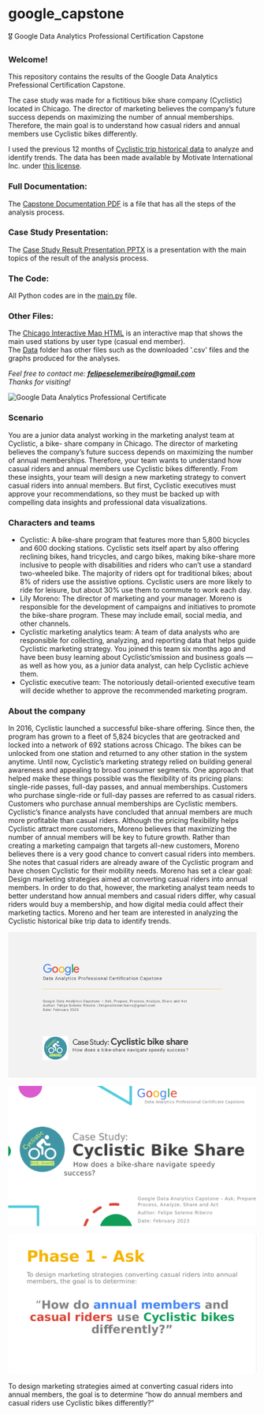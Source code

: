 # google_capstone
 🎖️ Google Data Analytics Professional Certification Capstone

### Welcome!
This repository contains the results of the Google Data Analytics Prefessional Certification Capstone.  
  
The case study was made for a fictitious bike share company (Cyclistic) located in Chicago. The director of marketing 
believes the company’s future success depends on maximizing the number of annual memberships. Therefore, the main goal 
is to understand how casual riders and annual members use Cyclistic bikes differently.  
  
I used the previous 12 months of [Cyclistic trip historical data](https://divvy-tripdata.s3.amazonaws.com/index.html) 
to analyze and identify trends. The data has been made available by Motivate International Inc. under 
[this license](https://ride.divvybikes.com/data-license-agreement).
  
  
### Full Documentation:
The [Capstone Documentation PDF](CapstoneDocumentation.pdf) is a file that has all the steps of the analysis process.  
  
  
### Case Study Presentation:
The [Case Study Result Presentation PPTX](CaseStudyResultPresentation.pptx) is a presentation with the main topics of the result of the analysis process.  
  
  
### The Code:
All Python codes are in the [main.py](main.py) file.  
  
  
### Other Files:
The [Chicago Interactive Map HTML](chicago_interactive_map.html) is an interactive map that shows the main used stations by user type (casual end member).  
The [Data](Data) folder has other files such as the downloaded '.csv' files and the graphs produced for the analyses.  
  
  
  
_Feel free to contact me: **felipeselemeribeiro@gmail.com**_  
_Thanks for visiting!_  
  
  ![Google Data Analytics Professional Certificate](https://s3.amazonaws.com/coursera_assets/meta_images/generated/CERTIFICATE_LANDING_PAGE/CERTIFICATE_LANDING_PAGE~XGVW6LCXBM3V/CERTIFICATE_LANDING_PAGE~XGVW6LCXBM3V.jpeg)

### Scenario
You are a junior data analyst working in the marketing analyst team at Cyclistic, a bike-
share company in Chicago. The director of marketing believes the company’s future
success depends on maximizing the number of annual memberships. Therefore, your
team wants to understand how casual riders and annual members use Cyclistic bikes
differently. From these insights, your team will design a new marketing strategy to
convert casual riders into annual members. But first, Cyclistic executives must approve
your recommendations, so they must be backed up with compelling data insights and
professional data visualizations.

### Characters and teams
- Cyclistic: A bike-share program that features more than 5,800 bicycles and 600
docking stations. Cyclistic sets itself apart by also offering reclining bikes, hand tricycles,
and cargo bikes, making bike-share more inclusive to people with disabilities and riders
who can’t use a standard two-wheeled bike. The majority of riders opt for traditional
bikes; about 8% of riders use the assistive options. Cyclistic users are more likely to ride
for leisure, but about 30% use them to commute to work each day.
- Lily Moreno: The director of marketing and your manager. Moreno is responsible for
the development of campaigns and initiatives to promote the bike-share program. These
may include email, social media, and other channels.
- Cyclistic marketing analytics team: A team of data analysts who are responsible for
collecting, analyzing, and reporting data that helps guide Cyclistic marketing strategy.
You joined this team six months ago and have been busy learning about Cyclistic’smission and business goals — as well as how you, as a junior data analyst, can help
Cyclistic achieve them.
- Cyclistic executive team: The notoriously detail-oriented executive team will decide
whether to approve the recommended marketing program.

### About the company
In 2016, Cyclistic launched a successful bike-share offering. Since then, the program has
grown to a fleet of 5,824 bicycles that are geotracked and locked into a network of 692
stations across Chicago. The bikes can be unlocked from one station and returned to
any other station in the system anytime.
Until now, Cyclistic’s marketing strategy relied on building general awareness and
appealing to broad consumer segments. One approach that helped make these things
possible was the flexibility of its pricing plans: single-ride passes, full-day passes, and
annual memberships. Customers who purchase single-ride or full-day passes are
referred to as casual riders. Customers who purchase annual memberships are Cyclistic
members.
Cyclistic’s finance analysts have concluded that annual members are much more
profitable than casual riders. Although the pricing flexibility helps Cyclistic attract more
customers, Moreno believes that maximizing the number of annual members will be key
to future growth. Rather than creating a marketing campaign that targets all-new
customers, Moreno believes there is a very good chance to convert casual riders into
members. She notes that casual riders are already aware of the Cyclistic program and
have chosen Cyclistic for their mobility needs.
Moreno has set a clear goal: Design marketing strategies aimed at converting casual
riders into annual members. In order to do that, however, the marketing analyst team
needs to better understand how annual members and casual riders differ, why casual
riders would buy a membership, and how digital media could affect their marketing
tactics. Moreno and her team are interested in analyzing the Cyclistic historical bike trip
data to identify trends.  

![](assets/0.png)  

![](assets/1.png)  

![](assets/2.png)  

To design marketing strategies aimed at converting casual riders into annual members,
the goal is to determine “how do annual members and casual riders use Cyclistic bikes
differently?”